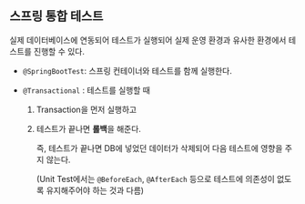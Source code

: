 ## 스프링 통합 테스트

실제 데이터베이스에 연동되어 테스트가 실행되어 실제 운영 환경과 유사한 환경에서 테스트를 진행할 수 있다.

* `@SpringBootTest`: 스프링 컨테이너와 테스트를 함께 실행한다.

* `@Transactional` : 테스트를 실행할 때
  
  1. Transaction을 먼저 실행하고
  
  2. 테스트가 끝나면 **롤백**을 해준다.
     
     즉, 테스트가 끝나면 DB에 넣었던 데이터가 삭제되어 다음 테스트에 영향을 주지 않는다.
     
     (Unit Test에서는 `@BeforeEach`, `@AfterEach` 등으로 테스트에 의존성이 없도록 유지해주어야 하는 것과 다름)

# 
